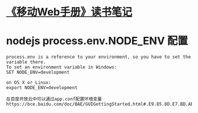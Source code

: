 
# [《移动Web手册》读书笔记](http://idlelife.org/archives/969?utm_source=tuicool&utm_medium=referral)

# nodejs process.env.NODE_ENV 配置
>
    process.env is a reference to your environment, so you have to set the variable there.
    To set an environment variable in Windows:
    SET NODE_ENV=development
    
    on OS X or Linux:
    export NODE_ENV=development
    
    在百度开放云中可以通过app.conf配置环境变量
    https://bce.baidu.com/doc/BAE/GUIGettingStarted.html#.E9.85.8D.E7.BD.AEapp.conf
    

